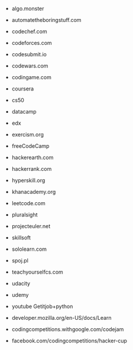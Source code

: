 - algo.monster
- automatetheboringstuff.com
- codechef.com
- codeforces.com
- codesubmit.io
- codewars.com
- codingame.com
- coursera
- cs50
- datacamp
- edx
- exercism.org
- freeCodeCamp
- hackerearth.com
- hackerrank.com
- hyperskill.org
- khanacademy.org
- leetcode.com
- pluralsight
- projecteuler.net
- skillsoft
- sololearn.com
- spoj.pl
- teachyourselfcs.com
- udacity
- udemy
- youtube Getitjob+python

- developer.mozilla.org/en-US/docs/Learn
- codingcompetitions.withgoogle.com/codejam
- facebook.com/codingcompetitions/hacker-cup
